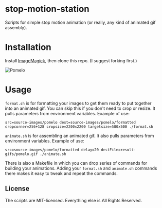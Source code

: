 stop-motion-station
==================

Scripts for simple stop motion animation (or really, any kind of animated gif assembly).

# Installation

Install [ImageMagick](https://imagemagick.org/index.php), then clone this repo. (I suggest forking first.)

![Pomelo](result-gifs/pomelo.gif)

# Usage

`format.sh` is for formatting your images to get them ready to put together into an animated gif. You can skip this if you don't need to crop or resize. It pulls parameters from environment variables. Example of use:

    src=source-images/pomelo dest=source-images/pomelo/formatted cropcorner=256+128 cropsize=2200x2200 targetsize=500x500 ./format.sh

`animate.sh` is for assembling an animated gif. It also pulls parameters from environment variables. Example of use:

    src=source-images/pomelo/formatted delay=20 destFile=result-gifs/pomelo.gif ./animate.sh

There is also a Makefile in which you can drop series of commands for building your animations. Adding your `format.sh` and `animate.sh` commands there makes it easy to tweak and repeat the commands.

## License

The scripts are MIT-licensed. Everything else is All Rights Reserved.

